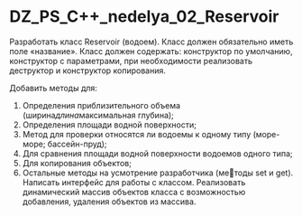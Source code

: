 # DZ_PS_C++_nedelya_02_Reservoir

Разработать класс Reservoir (водоем). Класс должен обязательно иметь поле «название». Класс должен содержать: 
конструктор по умолчанию, конструктор с параметрами, при необходимости реализовать деструктор и конструктор копирования.

Добавить методы для:
1. Определения приблизительного объема (ширина*длина*максимальная глубина);
2. Определения площади водной поверхности;
3. Метод для проверки относятся ли водоемы к одному типу (море-море; бассейн-пруд);
4. Для сравнения площади водной поверхности водоемов одного типа;
5. Для копирования объектов;
6. Остальные методы на усмотрение разработчика (методы set и get).
Написать интерфейс для работы с классом. Реализовать динамический массив объектов класса с возможностью добавления, удаления объектов из массива.
